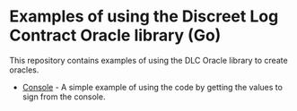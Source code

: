 # Examples of using the Discreet Log Contract Oracle library (Go)

This repository contains examples of using the DLC Oracle library to create oracles.

* [Console](console/) - A simple example of using the code by getting the values to sign from the console.